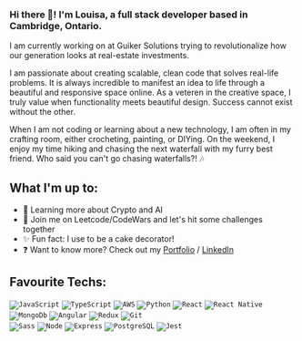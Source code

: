 ### Hi there 👋! I'm Louisa, a full stack developer based in Cambridge, Ontario.

I am currently working on at Guiker Solutions trying to revolutionalize how our generation looks at real-estate investments.

I am passionate about creating scalable, clean code that solves real-life problems. It is always incredible to manifest an idea to life through a beautiful and responsive space online. As a veteren in the creative space, I truly value when functionality meets beautiful design.  Success cannot exist without the other.

When I am not coding or learning about a new technology, I am often in my crafting room, either crocheting, painting, or DIYing. On the weekend, I enjoy my time hiking and chasing the next waterfall with my furry best friend. Who said you can't go chasing waterfalls?! 🎶

## What I'm up to:
- 🌱 Learning more about Crypto and AI
- 🧠 Join me on Leetcode/CodeWars and let's hit some challenges together
- ✨ Fun fact: I use to be a cake decorator!
- ❓ Want to know more? Check out my [Portfolio](https://www.lwong.ca) / [LinkedIn](https://www.linkedin.com/in/louisa-wy-wong/)

## Favourite Techs:
<code><img alt="JavaScript" src="https://img.shields.io/badge/JavaScript-F7DF1E?style=for-the-badge&logo=javascript&logoColor=black" /></code>
<code><img alt="TypeScript" src="https://img.shields.io/badge/-TypeScript-3178c6?style=for-the-badge&logo=typescript&logoColor=white" /></code>
<code><img alt="AWS" src="https://img.shields.io/badge/AWS-FF9900?style=for-the-badge&logo=aws&logoColor=orange" /></code>
<code><img alt="Python" src="https://img.shields.io/badge/-Python-4584b6?style=for-the-badge&logo=python&logoColor=white" /></code>
<code><img alt="React" src="https://img.shields.io/badge/-React-45b8d8?style=for-the-badge&logo=react&logoColor=white" /></code>
<code><img alt="React Native" src="https://img.shields.io/badge/react_native-%2320232a.svg?&style=for-the-badge&logo=react&logoColor=%2361DAFB"/></code>
<code><img alt="MongoDb" src="https://img.shields.io/badge/-MongoDB-589636?style=for-the-badge&logo=mongodb&logoColor=white" /></code>
<code><img alt="Angular" src="https://img.shields.io/badge/Angular-b52e31?logo=angular&amp;logoColor=white&amp;style=for-the-badge"></code>
<code><img alt="Redux" src="https://img.shields.io/badge/-Redux-764ABC?style=for-the-badge&logo=redux&logoColor=white" /></code>
<code><img alt="Git" src="https://img.shields.io/badge/-Git-c9510c?style=for-the-badge&logo=git&logoColor=white" /> </code>
<code><img alt="Sass" src="https://img.shields.io/badge/-Sass-CC6699?style=for-the-badge&logo=sass&logoColor=white" /></code>
<code><img alt="Node" src="https://img.shields.io/badge/-Node-43853d?style=for-the-badge&logo=Node.js&logoColor=white" /></code>
<code><img alt="Express" src="https://img.shields.io/badge/Express-404D59?style=for-the-badge&logo=express&logoColor=white" /></code>
<code><img alt="PostgreSQL" src="https://img.shields.io/badge/PostgreSQL-316192?style=for-the-badge&logo=postgresql&logoColor=white" /></code>
<code><img alt="Jest" src="https://img.shields.io/badge/-Jest-C21325?style=for-the-badge&logo=jest&logoColor=white" /></code>

